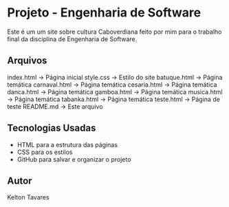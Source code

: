 # Projeto - Engenharia de Software

Este é um  um site sobre cultura Caboverdiana feito por mim  para o trabalho final da disciplina de Engenharia de Software.

## Arquivos

index.html -> Página inicial
style.css -> Estilo do site
batuque.html -> Página temática
carnaval.html -> Página temática
cesaria.html -> Página temática
danca.html -> Página temática
gamboa.html -> Página temática
musica.html -> Página temática
tabanka.html -> Página temática
teste.html -> Página de teste
README.md -> Este arquivo


## Tecnologias Usadas

- HTML para a estrutura das páginas  
- CSS para os estilos  
- GitHub para salvar e organizar o projeto


## Autor

Kelton Tavares


